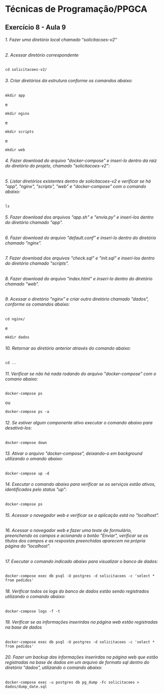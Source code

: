# Técnicas de Programação/PPGCA
## Exercício 8 - Aula 9

###### 1. Fazer uma diretório local chamado *"solicitacoes-v2"*

###### 2. Acessar diretório correspondente
```
cd solicitacoes-v2/
```

###### 3. Criar diretórios da estrutura conforme os comandos abaixo:
```
mkdir app
```
e
```
mkdir nginx
```
e
```
mkdir scripts
```
e
```
mkdir web
```

###### 4. Fazer download do arquivo *"docker-compose"* e inserí-lo dentro da raiz do diretório do projeto, chamado *"solicitacoes-v2"*:


###### 5. Listar diretórios existentes dentro de *solicitacoes-v2* e verificar se há "app", "nginx", "scripts", "web" e "docker-compose" com o comando abaixo:
```
ls
```

###### 5. Fazer download dos arquivos *"app.sh"* e *"envia.py"* e inserí-los dentro do diretório chamado *"app"*.

###### 6. Fazer download do arquivo *"default.conf"* e inserí-lo dentro do diretório chamado *"nginx"*.

###### 7. Fazer download dos arquivos *"check.sql"* e *"init.sql"* e inserí-los dentro do diretório chamado *"scripts"*.

###### 8. Fazer download do arquivo *"index.html"* e inserí-lo dentro do diretório chamado *"web"*.

###### 9. Acessar o diretório *"nginx"* e criar outro diretório chamado *"dados"*, conforme os comandos abaixo:

```
cd nginx/

```
e

```
mkdir dados

```

###### 10. Retornar ao diretório anterior através do comando abaixo:

```
cd ..

```

###### 11. Verificar se não há nada rodando do arquivo *"docker-compose"* com o comano abaixo:
```
docker-compose ps 
```
ou
```
docker-compose ps -a
```

###### 12. Se estiver algum componente ativo executar o comando abaixo para desativá-los:
```
docker-compose down
```

###### 13. Ativar o arquivo *"docker-compose"*, deixando-o em background utilizando o omando abaixo:
```
docker-compose up -d
```

###### 14. Executar o comando abaixo para verificar se os serviços estão ativos, identificados pelo status "up":
```
docker-compose ps
```

###### 15. Acessar o navegador web e verificar se a aplicação está no *"localhost"*.

###### 16. Acessar o navegador web e fazer uma teste de formulário, preenchendo os campos e acionando o botão *"Enviar"*, verificar se os títulos dos campos e as respostas preenchidas aparecem na própria página do *"localhost"*.

###### 17. Executar o comando indicado abaixo para visualizar o banco de dados:
```
docker-compose exec db psql -U postgres -d solicitacoes -c 'select * from pedidos'
```

###### 18. Verificar todos os logs do banco de dados estão sendo registrados utilizando o comando abaixo:
```
docker-compose logs -f -t
```

###### 19. Verificar se as informações inserirdas na página web estão registradas na base de dados
```
docker-compose exec db psql -U postgres -d solicitacoes -c 'select * from pedidos'
```

###### 20. Fazer um backup das informações inserirdas na página web que estão registradas na base de dados em um arquivo de formato sql dentro do diretório *"dados"*, utilizando o comando abaixo:
```
docker-compose exec -u postgres db pg_dump -Fc solicitacoes > dados/dump_date.sql
```

